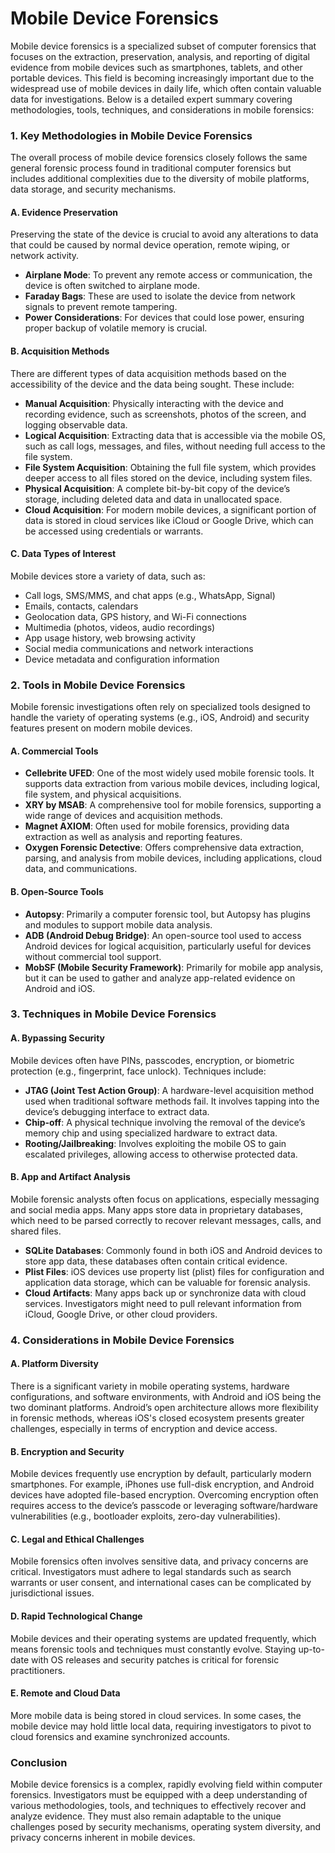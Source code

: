 # Mobile Device Forensics

Mobile device forensics is a specialized subset of computer forensics that focuses on the extraction, preservation, analysis, and reporting of digital evidence from mobile devices such as smartphones, tablets, and other portable devices. This field is becoming increasingly important due to the widespread use of mobile devices in daily life, which often contain valuable data for investigations. Below is a detailed expert summary covering methodologies, tools, techniques, and considerations in mobile forensics:

### 1. **Key Methodologies in Mobile Device Forensics**

The overall process of mobile device forensics closely follows the same general forensic process found in traditional computer forensics but includes additional complexities due to the diversity of mobile platforms, data storage, and security mechanisms.

#### A. **Evidence Preservation**
Preserving the state of the device is crucial to avoid any alterations to data that could be caused by normal device operation, remote wiping, or network activity.

- **Airplane Mode**: To prevent any remote access or communication, the device is often switched to airplane mode.
- **Faraday Bags**: These are used to isolate the device from network signals to prevent remote tampering.
- **Power Considerations**: For devices that could lose power, ensuring proper backup of volatile memory is crucial.

#### B. **Acquisition Methods**
There are different types of data acquisition methods based on the accessibility of the device and the data being sought. These include:

- **Manual Acquisition**: Physically interacting with the device and recording evidence, such as screenshots, photos of the screen, and logging observable data.
- **Logical Acquisition**: Extracting data that is accessible via the mobile OS, such as call logs, messages, and files, without needing full access to the file system.
- **File System Acquisition**: Obtaining the full file system, which provides deeper access to all files stored on the device, including system files.
- **Physical Acquisition**: A complete bit-by-bit copy of the device’s storage, including deleted data and data in unallocated space.
- **Cloud Acquisition**: For modern mobile devices, a significant portion of data is stored in cloud services like iCloud or Google Drive, which can be accessed using credentials or warrants.

#### C. **Data Types of Interest**
Mobile devices store a variety of data, such as:

- Call logs, SMS/MMS, and chat apps (e.g., WhatsApp, Signal)
- Emails, contacts, calendars
- Geolocation data, GPS history, and Wi-Fi connections
- Multimedia (photos, videos, audio recordings)
- App usage history, web browsing activity
- Social media communications and network interactions
- Device metadata and configuration information

### 2. **Tools in Mobile Device Forensics**

Mobile forensic investigations often rely on specialized tools designed to handle the variety of operating systems (e.g., iOS, Android) and security features present on modern mobile devices.

#### A. **Commercial Tools**
- **Cellebrite UFED**: One of the most widely used mobile forensic tools. It supports data extraction from various mobile devices, including logical, file system, and physical acquisitions.
- **XRY by MSAB**: A comprehensive tool for mobile forensics, supporting a wide range of devices and acquisition methods.
- **Magnet AXIOM**: Often used for mobile forensics, providing data extraction as well as analysis and reporting features.
- **Oxygen Forensic Detective**: Offers comprehensive data extraction, parsing, and analysis from mobile devices, including applications, cloud data, and communications.

#### B. **Open-Source Tools**
- **Autopsy**: Primarily a computer forensic tool, but Autopsy has plugins and modules to support mobile data analysis.
- **ADB (Android Debug Bridge)**: An open-source tool used to access Android devices for logical acquisition, particularly useful for devices without commercial tool support.
- **MobSF (Mobile Security Framework)**: Primarily for mobile app analysis, but it can be used to gather and analyze app-related evidence on Android and iOS.

### 3. **Techniques in Mobile Device Forensics**

#### A. **Bypassing Security**
Mobile devices often have PINs, passcodes, encryption, or biometric protection (e.g., fingerprint, face unlock). Techniques include:

- **JTAG (Joint Test Action Group)**: A hardware-level acquisition method used when traditional software methods fail. It involves tapping into the device’s debugging interface to extract data.
- **Chip-off**: A physical technique involving the removal of the device’s memory chip and using specialized hardware to extract data.
- **Rooting/Jailbreaking**: Involves exploiting the mobile OS to gain escalated privileges, allowing access to otherwise protected data.

#### B. **App and Artifact Analysis**
Mobile forensic analysts often focus on applications, especially messaging and social media apps. Many apps store data in proprietary databases, which need to be parsed correctly to recover relevant messages, calls, and shared files.

- **SQLite Databases**: Commonly found in both iOS and Android devices to store app data, these databases often contain critical evidence.
- **Plist Files**: iOS devices use property list (plist) files for configuration and application data storage, which can be valuable for forensic analysis.
- **Cloud Artifacts**: Many apps back up or synchronize data with cloud services. Investigators might need to pull relevant information from iCloud, Google Drive, or other cloud providers.

### 4. **Considerations in Mobile Device Forensics**

#### A. **Platform Diversity**
There is a significant variety in mobile operating systems, hardware configurations, and software environments, with Android and iOS being the two dominant platforms. Android’s open architecture allows more flexibility in forensic methods, whereas iOS's closed ecosystem presents greater challenges, especially in terms of encryption and device access.

#### B. **Encryption and Security**
Mobile devices frequently use encryption by default, particularly modern smartphones. For example, iPhones use full-disk encryption, and Android devices have adopted file-based encryption. Overcoming encryption often requires access to the device’s passcode or leveraging software/hardware vulnerabilities (e.g., bootloader exploits, zero-day vulnerabilities).

#### C. **Legal and Ethical Challenges**
Mobile forensics often involves sensitive data, and privacy concerns are critical. Investigators must adhere to legal standards such as search warrants or user consent, and international cases can be complicated by jurisdictional issues.

#### D. **Rapid Technological Change**
Mobile devices and their operating systems are updated frequently, which means forensic tools and techniques must constantly evolve. Staying up-to-date with OS releases and security patches is critical for forensic practitioners.

#### E. **Remote and Cloud Data**
More mobile data is being stored in cloud services. In some cases, the mobile device may hold little local data, requiring investigators to pivot to cloud forensics and examine synchronized accounts.

### Conclusion

Mobile device forensics is a complex, rapidly evolving field within computer forensics. Investigators must be equipped with a deep understanding of various methodologies, tools, and techniques to effectively recover and analyze evidence. They must also remain adaptable to the unique challenges posed by security mechanisms, operating system diversity, and privacy concerns inherent in mobile devices.